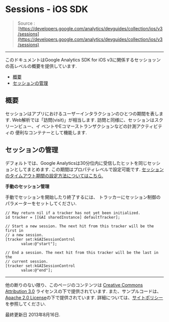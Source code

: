 # Sessions - iOS SDK

> Source : [https://developers.google.com/analytics/devguides/collection/ios/v3/sessions](https://developers.google.com/analytics/devguides/collection/ios/v3/sessions)

- - -

このドキュメントはGoogle Analytics SDK for iOS v3に関係するセッショッンの高レベルの概要を提供しています.


- [概要](#overview)
- [セッションの管理](#session_management)
    
## <a name="overview"></a>概要

セッションはアプリにおけるユーザーインタラクションのひとつの期間を表します.
Web解析では「訪問(visit)」が相当します.
訪問と同様に、セッションはスクリーンビュー、イ
ベントやEコマーストランザクションなどの計測アクティビティの
便利なコンテナーとして機能します.

## <a name="session_management"></a>セッションの管理

デフォルトでは、Google Analyticsは30分位内に受信したヒットを同じセッションとしてまとめます.
この期間はプロパティレベルで設定可能です.
[セッションのタイムアウト期間の設定方法についてはこちら.](https://support.google.com/analytics/answer/2795871?hl=en)

**手動のセッション管理**

手動でセッションを開始したり終了するには、
トラッカーにセッション制御のパラメーターをセットしてください.

```
// May return nil if a tracker has not yet been initialized.
id tracker = [[GAI sharedInstance] defaultTracker];

// Start a new session. The next hit from this tracker will be the first in
// a new session.
[tracker set:kGAISessionControl
       value:@"start"];
```

```
// End a session. The next hit from this tracker will be the last in the
// current session.
[tracker set:kGAISessionControl
       value:@"end"];
```

- - -

他の断りのない限り、このページのコンテンツは [Creative Commons Attribution 3.0](http://creativecommons.org/licenses/by/3.0/) ライセンスの下で提供されています. また、サンプルコードは、[Apache 2.0 License](http://www.apache.org/licenses/LICENSE-2.0)の下で提供されています. 詳細については、[サイトポリシー](https://developers.google.com/site-policies)を参照してください.

最終更新日 2013年8月16日.
     